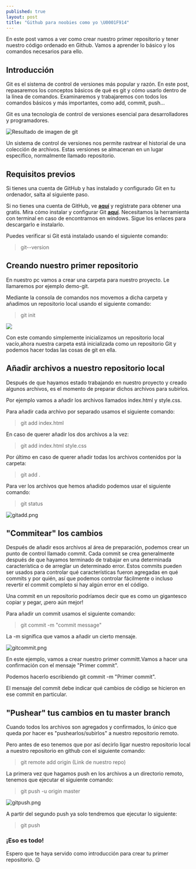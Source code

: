 ```yaml
---
published: true
layout: post
title: "Github para noobies como yo \U0001F914"
---
```

En este post vamos a ver como crear nuestro primer repositorio y tener nuestro código ordenado en Github. Vamos a aprender lo básico y los comandos necesarios para ello.


## Introducción

Git es el sistema de control de versiones más popular y razón. En este post, repasaremos los conceptos básicos de qué es git y cómo usarlo dentro de la línea de comandos. Examinaremos y trabajaremos con todos los comandos básicos y más importantes, como add, commit, push...

Git es una tecnología de control de versiones esencial para desarrolladores y programadores.

![Resultado de imagen de git](https://miro.medium.com/max/3200/1*OY34A4uBsawmGoqpBV3UaA.png)

Un sistema de control de versiones nos permite rastrear el historial de una colección de archivos. Estas versiones se almacenan en un lugar específico, normalmente llamado repositorio.

## Requisitos previos

Si tienes una cuenta de GitHub y has instalado y configurado Git en tu ordenador, salta al siguiente paso.

Si no tienes una cuenta de GitHub, ve [**aquí**](https://github.com/join) y regístrate para obtener una gratis. Mira cómo instalar y configurar Git [**aquí**](https://help.github.com/articles/set-up-git/). Necesitamos la herramienta con terminal en caso de encontrarnos en windows. Sigue los enlaces para descargarlo e instalarlo.

Puedes verificar si Git está instalado usando el siguiente comando:
    
> git--version

## Creando nuestro primer repositorio

En nuestro pc vamos a crear una carpeta para nuestro proyecto.
Le llamaremos por ejemplo demo-git.

Mediante la consola de comandos nos movemos a dicha carpeta y añadimos un repositorio local usando el siguiente comando:

> git init

![]({{site.baseurl}}/https://github.com/Crstian19/crstian19.github.io/blob/master/_posts/gitinit.png)


Con este comando simplemente inicializamos un repositorio local vacío,ahora nuestra carpeta está inicializada como un repositorio Git y podemos hacer todas las cosas de git en ella.

## Añadir archivos a nuestro repositorio local

Después de que hayamos estado trabajando en nuestro proyecto y creado algunos archivos, es el momento de  preparar dichos archivos para subirlos.

Por ejemplo vamos a añadir los archivos llamados index.html y style.css.

Para añadir cada archivo por separado usamos el siguiente comando:

> git add index.html

En caso de querer añadir los dos archivos a la vez:

> git add index.html style.css

Por último en caso de querer añadir todas los archivos contenidos por la carpeta:

> git add .


Para ver los archivos que hemos añadido podemos usar el siguiente comando:

> git status

![gitadd.png](https://github.com/Crstian19/crstian19.github.io/blob/master/_posts/gitadd.png)



## "Commitear" los cambios

Después de añadir esos archivos al área de preparación, podemos crear un punto de control llamado commit. Cada commit se crea generalmente después de que hayamos terminado de trabajar en una determinada característica o de arreglar un determinado error. Estos commits pueden ser usados para controlar qué características fueron agregadas en qué commits y por quién, así que podemos controlar fácilmente o incluso revertir el commit completo si hay algún error en el código.

Una commit en un repositorio  podríamos decir que es como un gigantesco copiar y pegar, ¡pero aún mejor!

Para añadir un commit usamos el siguiente comando:


> git commit -m "commit message"
  
  La -m significa que vamos a añadir un cierto mensaje.
  
![gitcommit.png](https://github.com/Crstian19/crstian19.github.io/blob/master/_posts/gitcommit.png)



En este ejemplo, vamos a crear nuestro primer committ.Vamos a hacer una confirmación con el mensaje "Primer commit".

Podemos hacerlo escribiendo git commit -m "Primer commit".

El mensaje del commit debe indicar qué cambios de código se hicieron en ese commit en particular.

## "Pushear" tus cambios en tu master branch
  
Cuando todos los archivos son agregados y confirmados, lo único que queda por hacer es "pushearlos/subirlos" a nuestro repositorio remoto.

Pero antes de eso tenemos que por así decirlo ligar nuestro repositorio local a nuestro repositorio en github con el siguiente comando:

> git remote add origin (Link de nuestro repo)


La primera vez que hagamos push en los archivos a un directorio remoto, tenemos que ejecutar el siguiente comando:
  
  > git push -u origin master
  
![gitpush.png](https://github.com/Crstian19/crstian19.github.io/blob/master/_posts/gitpush.png)


A partir del segundo push ya solo tendremos que ejecutar lo siguiente:
  
 > git push

  
### ¡Eso es todo!

Espero que te haya servido como introducción para crear tu primer repositorio. 😉
